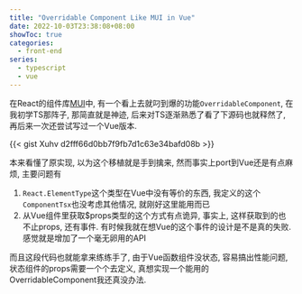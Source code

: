 ```yaml
---
title: "Overridable Component Like MUI in Vue"
date: 2022-10-03T23:38:08+08:00
showToc: true
categories:
  - front-end
series:
  - typescript
  - vue
---
```


在React的组件库[MUI](https://github.com/mui/material-ui/)中, 有一个看上去就叼到爆的功能`OverridableComponent`, 在我初学TS那阵子, 那简直就是神迹, 后来对TS逐渐熟悉了看了下源码也就释然了, 再后来一次还尝试写过一个Vue版本.

{{< gist Xuhv d2fff66d0bb7f9fb7d1c63e34bafd08b >}}

本来看懂了原实现, 以为这个移植就是手到擒来, 然而事实上port到Vue还是有点麻烦, 主要问题有

1. `React.ElementType`这个类型在Vue中没有等价的东西, 我定义的这个`ComponentTsx`也没考虑其他情况, 就刚好这里能用而已
2. 从Vue组件里获取$props类型的这个方式有点诡异, 事实上, 这样获取到的也不止props, 还有事件. 有时候我就在想Vue的这个事件的设计是不是真的失败. 感觉就是增加了一个毫无卵用的API

而且这段代码也就能拿来练练手了, 由于Vue函数组件没状态, 容易搞出性能问题, 状态组件的props需要一个个去定义, 真想实现一个能用的OverridableComponent我还真没办法.